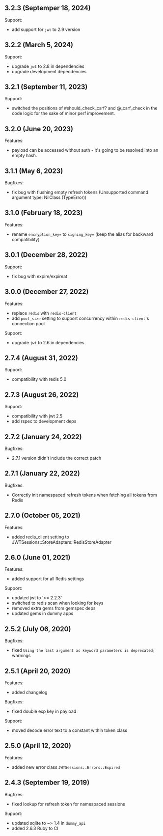 ## 3.2.3 (Septemper 18, 2024)

Support:

 - add support for `jwt` to 2.9 version

## 3.2.2 (March 5, 2024)

Support:

 - upgrade `jwt` to 2.8 in dependencies
 - upgrade development dependencies

## 3.2.1 (September 11, 2023)

Support:

 - switched the positions of #should_check_csrf? and @_csrf_check in the code logic for the sake of minor perf improvement.

## 3.2.0 (June 20, 2023)

Features:

 - payload can be accessed without auth - it's going to be resolved into an empty hash.

## 3.1.1 (May 6, 2023)

Bugfixes:

- fix bug with flushing empty refresh tokens (Unsupported command argument type: NilClass (TypeError))

## 3.1.0 (February 18, 2023)

Features:

- rename `encryption_key=` to `signing_key=` (keep the alias for backward compatibility)

## 3.0.1 (December 28, 2022)

Support:

- fix bug with expire/expireat

## 3.0.0 (December 27, 2022)

Features:

- replace `redis` with `redis-client`
- add `pool_size` setting to support concurrency within `redis-client`'s connection pool

Support:

- upgrade `jwt` to 2.6 in dependencies

## 2.7.4 (August 31, 2022)

Support:

- compatibility with redis 5.0

## 2.7.3 (August 26, 2022)

Support:

- compatibility with jwt 2.5
- add rspec to development deps

## 2.7.2 (January 24, 2022)

Bugfixes:

- 2.7.1 version didn't include the correct patch

## 2.7.1 (January 22, 2022)

Bugfixes:

- Correctly init namespaced refresh tokens when fetching all tokens from Redis

## 2.7.0 (October 05, 2021)

Features:

- added redis_client setting to JWTSessions::StoreAdapters::RedisStoreAdapter

## 2.6.0 (June 01, 2021)

Features:

- added support for all Redis settings

Support:

- updated jwt to '>= 2.2.3'
- switched to redis scan when looking for keys
- removed extra gems from gemspec deps
- updated gems in dummy apps

## 2.5.2 (July 06, 2020)

Bugfixes:

- fixed `Using the last argument as keyword parameters is deprecated;` warnings

## 2.5.1 (April 20, 2020)

Features:

- added changelog

Bugfixes:

- fixed double exp key in payload

Support:

- moved decode error text to a constant within token class

## 2.5.0 (April 12, 2020)

Features:

- added new error class `JWTSessions::Errors::Expired`

## 2.4.3 (September 19, 2019)

Bugfixes:

- fixed lookup for refresh token for namespaced sessions

Support:

- updated sqlite to ~> 1.4 in `dummy_api`
- added 2.6.3 Ruby to CI
